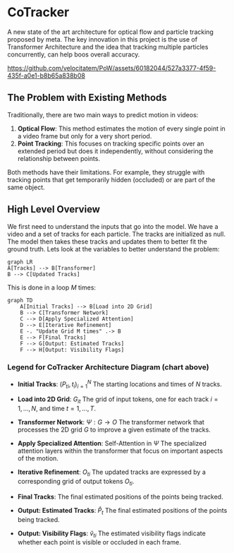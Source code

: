 # CoTracker

A new state of the art architecture for optical flow and particle tracking proposed by meta. The key innovation in this project is the use of Transformer Architecture and the idea that tracking multiple particles concurrently, can help boos overall accuracy.

https://github.com/velocitatem/PoW/assets/60182044/527a3377-4f59-435f-a0e1-b8b65a838b08


## The Problem with Existing Methods

Traditionally, there are two main ways to predict motion in videos:

1. **Optical Flow**: This method estimates the motion of every single point in a video frame but only for a very short period.
2. **Point Tracking**: This focuses on tracking specific points over an extended period but does it independently, without considering the relationship between points.

Both methods have their limitations. For example, they struggle with tracking points that get temporarily hidden (occluded) or are part of the same object.

## High Level Overview
We first need to understand the inputs that go into the model. We have a video and a set of tracks for each particle. The tracks are initialized as null. The model then takes these tracks and updates them to better fit the ground truth. Lets look at the variables to better understand the problem:


```mermaid
graph LR
A[Tracks] --> B[Transformer]
B --> C[Updated Tracks]
```

This is done in a loop $M$ times:

```mermaid
graph TD
    A[Initial Tracks] --> B[Load into 2D Grid]
    B --> C[Transformer Network]
    C --> D[Apply Specialized Attention]
    D --> E[Iterative Refinement]
    E -. "Update Grid M times" .-> B
    E --> F[Final Tracks]
    F --> G[Output: Estimated Tracks]
    F --> H[Output: Visibility Flags]
```


### Legend for CoTracker Architecture Diagram (chart above)

- **Initial Tracks**: $(P_{ti}, t_i)^{N}_{i=1}$
  The starting locations and times of $N$ tracks.

- **Load into 2D Grid**: $G_{it}$
  The grid of input tokens, one for each track $i = 1, ..., N$, and time $t = 1, ..., T$.

- **Transformer Network**: $\Psi: G \rightarrow O$
  The transformer network that processes the 2D grid $G$ to improve a given estimate of the tracks.

- **Apply Specialized Attention**: Self-Attention in $\Psi$
  The specialized attention layers within the transformer that focus on important aspects of the motion.

- **Iterative Refinement**: $O_{ti}$
  The updated tracks are expressed by a corresponding grid of output tokens $O_{ti}$.

- **Final Tracks**: 
  The final estimated positions of the points being tracked.

- **Output: Estimated Tracks**: $\hat{P}_{t}$
  The final estimated positions of the points being tracked.

- **Output: Visibility Flags**: $\hat{v}_{ti}$
  The estimated visibility flags indicate whether each point is visible or occluded in each frame.
